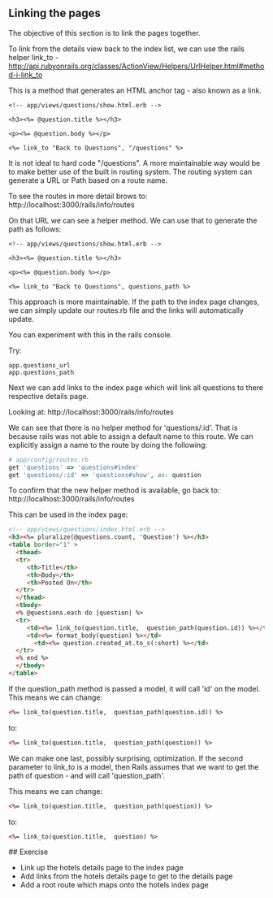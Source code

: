 ## Linking the pages

The objective of this section is to link the pages together.

To link from the details view back to the index list, we can use the rails helper link_to - http://api.rubyonrails.org/classes/ActionView/Helpers/UrlHelper.html#method-i-link_to

This is a method that generates an HTML anchor tag - also known as a link.

```
<!-- app/views/questions/show.html.erb -->

<h3><%= @question.title %></h3>

<p><%= @question.body %></p>

<%= link_to "Back to Questions", "/questions" %>
```

It is not ideal to hard code "/questions". A more maintainable way would be to make better use of the built in routing system. The routing system can generate a URL or Path based on a route name.  

To see the routes in more detail brows to: http://localhost:3000/rails/info/routes

On that URL we can see a helper method. We can use that to generate the path as follows:

```
<!-- app/views/questions/show.html.erb -->

<h3><%= @question.title %></h3>

<p><%= @question.body %></p>

<%= link_to "Back to Questions", questions_path %>
```

This approach is more maintainable. If the path to the index page changes, we can simply update our routes.rb file and the links will automatically update.  

You can experiment with this in the rails console.

Try:
```
app.questions_url
app.questions_path
```

Next we can add links to the index page which will link all questions to there respective details page.

Looking at: http://localhost:3000/rails/info/routes

We can see that there is no helper method for 'questions/:id'. That is because rails was not able to assign a default name to this route. We can explicitly assign a name to the route by doing the following:

```ruby
# app/config/routes.rb
get 'questions' => 'questions#index'
get 'questions/:id' => 'questions#show', as: question
``` 

To confirm that the new helper method is available, go back to: http://localhost:3000/rails/info/routes

This can be used in the index page:

```html
<!-- app/views/questions/index.html.erb -->
<h3><%= pluralize(@questions.count, 'Question') %></h3>
<table border="1" >
  <thead>
  <tr>
     <th>Title</th>
     <th>Body</th>
     <th>Posted On</th>
  </tr>
  </thead>
  <tbody>
  <% @questions.each do |question| %>
  <tr>
     <td><%= link_to(question.title,  question_path(question.id)) %></td>
     <td><%= format_body(question) %></td>
	   <td><%= question.created_at.to_s(:short) %></td>
  </tr>
  <% end %>  
  </tbody>
</table>
```
If the question_path method is passed a model, it will call 'id' on the model. This means we can change:

```html
<%= link_to(question.title,  question_path(question.id)) %>
```

to:

```html
<%= link_to(question.title,  question_path(question)) %>
```

We can make one last, possibly surprising, optimization. If the second parameter to link_to is a model, then Rails assumes that we want to get the path of question - and will call 'question_path'. 

This means we can change:
```html
<%= link_to(question.title,  question_path(question)) %>
```
to:
```html
<%= link_to(question.title,  question) %>
```

## Exercise

* Link up the hotels details page to the index page
* Add links from the hotels details page to get to the details page
* Add a root route which maps onto the hotels index page
